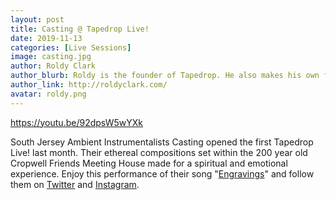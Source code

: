 ```yaml
---
layout: post
title: Casting @ Tapedrop Live!
date: 2019-11-13
categories: [Live Sessions]
image: casting.jpg
author: Roldy Clark
author_blurb: Roldy is the founder of Tapedrop. He also makes his own films and music.
author_link: http://roldyclark.com/
avatar: roldy.png
---
```


https://youtu.be/92dpsW5wYXk

South Jersey Ambient Instrumentalists Casting opened the first Tapedrop Live! last month. Their ethereal compositions set within the 200 year old Cropwell Friends Meeting House made for a spiritual and emotional experience. Enjoy this performance of their song "[Engravings](https://open.spotify.com/track/44D2RdaXvO57sgS3EpIOv9)" and follow them on [Twitter](https://twitter.com/castingnj) and [Instagram](https://www.instagram.com/castingnj).
